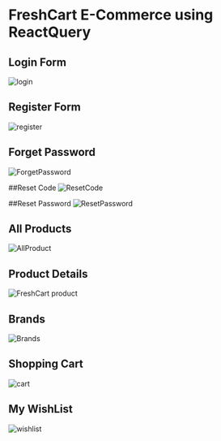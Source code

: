 # FreshCart E-Commerce using ReactQuery

## Login Form
![login](https://github.com/Aya-Adel-Mohamed/FreshCart/assets/115530179/6757db91-dfdf-4d1c-acd7-d4aec8057ac0)

## Register Form
![register](https://github.com/Aya-Adel-Mohamed/FreshCart/assets/115530179/863a4751-c77d-470d-a324-90e68b48091b)

## Forget Password
![ForgetPassword](https://github.com/Aya-Adel-Mohamed/FreshCart/assets/115530179/0c115c19-3ce1-4ac3-b2ee-69b2a3674851)

##Reset Code
![ResetCode](https://github.com/Aya-Adel-Mohamed/FreshCart/assets/115530179/8e52eb1e-ec63-4722-be2d-bfbe607cb946)

##Reset Password
![ResetPassword](https://github.com/Aya-Adel-Mohamed/FreshCart/assets/115530179/e2147afa-e1ad-4d9d-9582-eb9ad3034150)

## All Products
![AllProduct](https://github.com/Aya-Adel-Mohamed/FreshCart/assets/115530179/006f188d-450c-4b06-bccf-9a15a8bc1e73)

## Product Details
![FreshCart product](https://github.com/Aya-Adel-Mohamed/FreshCart/assets/115530179/fd3bcc26-fe98-47a1-89e7-d6a466cead9e)

## Brands
![Brands](https://github.com/Aya-Adel-Mohamed/FreshCart/assets/115530179/bf395f0e-bd4d-4fb4-b393-516c55bcb29b)

## Shopping Cart
![cart](https://github.com/Aya-Adel-Mohamed/FreshCart/assets/115530179/14d9ab2e-7233-456e-9b03-6bec0b2e19d9)

## My WishList
![wishlist](https://github.com/Aya-Adel-Mohamed/FreshCart/assets/115530179/4855282b-22fe-4136-9fff-d5923cfdbaed)










